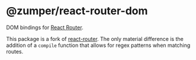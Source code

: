 # @zumper/react-router-dom

DOM bindings for [React Router](https://reacttraining.com/react-router).

This package is a fork of [react-router](https://github.com/ReactTraining/react-router/). The only material difference is the addition of a `compile` function that allows for regex patterns when matching routes.
